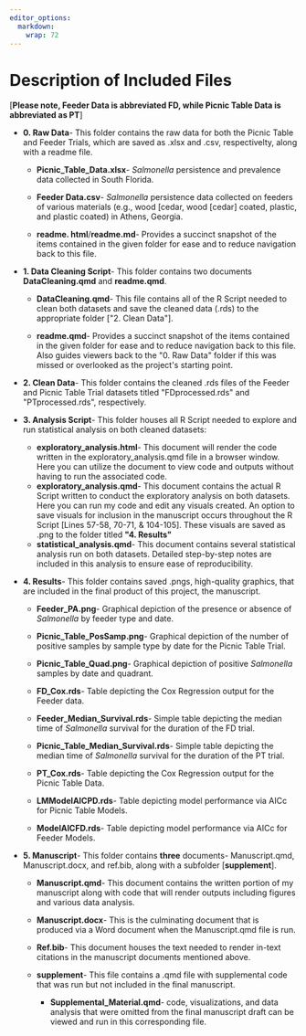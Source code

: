 ```yaml
---
editor_options: 
  markdown: 
    wrap: 72
---
```


# Description of Included Files

[**Please note, Feeder Data is abbreviated FD, while Picnic Table Data
is abbreviated as PT**]

-   **0. Raw Data**- This folder contains the raw data for both the
    Picnic Table and Feeder Trials, which are saved as .xlsx and .csv,
    respectivelty, along with a readme file.

    -   **Picnic_Table_Data.xlsx**- *Salmonella* persistence and
        prevalence data collected in South Florida.

    -   **Feeder Data.csv**- *Salmonella* persistence data collected on
        feeders of various materials (e.g., wood [cedar, wood [cedar]
        coated, plastic, and plastic coated) in Athens, Georgia.

    -   **readme. html**/**readme.md**- Provides a succinct snapshot of
        the items contained in the given folder for ease and to reduce
        navigation back to this file.

-   **1. Data Cleaning Script**- This folder contains two documents
    **DataCleaning.qmd** and **readme.qmd**.

    -   **DataCleaning.qmd**- This file contains all of the R Script
        needed to clean both datasets and save the cleaned data (.rds)
        to the appropriate folder ["2. Clean Data"].

    -   **readme.qmd**- Provides a succinct snapshot of the items
        contained in the given folder for ease and to reduce navigation
        back to this file. Also guides viewers back to the "0. Raw Data"
        folder if this was missed or overlooked as the project's
        starting point.

-   **2. Clean Data**- This folder contains the cleaned .rds files of
    the Feeder and Picnic Table Trial datasets titled "FDprocessed.rds"
    and "PTprocessed.rds", respectively.

-   **3. Analysis Script**- This folder houses all R Script needed to
    explore and run statistical analysis on both cleaned datasets:

    -   **exploratory_analysis.html**- This document will render the
        code written in the exploratory_analysis.qmd file in a browser
        window. Here you can utilize the document to view code and
        outputs without having to run the associated code.
    -   **exploratory_analysis.qmd**- This document contains the actual
        R Script written to conduct the exploratory analysis on both
        datasets. Here you can run my code and edit any visuals created.
        An option to save visuals for inclusion in the manuscript occurs
        throughout the R Script [Lines 57-58, 70-71, & 104-105]. These
        visuals are saved as .png to the folder titled **"4. Results"**
    -   **statistical_analysis.qmd**- This document contains several
        statistical analysis run on both datasets. Detailed step-by-step
        notes are included in this analysis to ensure ease of
        reproducibility.

-   **4. Results**- This folder contains saved .pngs, high-quality
    graphics, that are included in the final product of this project,
    the manuscript.

    -   **Feeder_PA.png**- Graphical depiction of the presence or
        absence of *Salmonella* by feeder type and date.

    -   **Picnic_Table_PosSamp.png**- Graphical depiction of the number
        of positive samples by sample type by date for the Picnic Table
        Trial.

    -   **Picnic_Table_Quad.png**- Graphical depiction of positive
        *Salmonella* samples by date and quadrant.

    -   **FD_Cox.rds**- Table depicting the Cox Regression output for
        the Feeder data.

    -   **Feeder_Median_Survival.rds**- Simple table depicting the
        median time of *Salmonella* survival for the duration of the FD
        trial.

    -   **Picnic_Table_Median_Survival.rds**- Simple table depicting the
        median time of *Salmonella* survival for the duration of the PT
        trial.

    -   **PT_Cox.rds**- Table depicting the Cox Regression output for
        the Picnic Table Data.

    -   **LMModelAICPD.rds**- Table depicting model performance via AICc
        for Picnic Table Models.

    -   **ModelAICFD.rds**- Table depicting model performance via AICc
        for Feeder Models.

-   **5. Manuscript**- This folder contains **three** documents-
    Manuscript.qmd, Manuscript.docx, and ref.bib, along with a subfolder
    [**supplement**].

    -   **Manuscript.qmd**- This document contains the written portion
        of my manuscript along with code that will render outputs
        including figures and various data analysis.

    -   **Manuscript.docx**- This is the culminating document that is
        produced via a Word document when the Manuscript.qmd file is
        run.

    -   **Ref.bib**- This document houses the text needed to render
        in-text citations in the manuscript documents mentioned above.

    -   **supplement**- This file contains a .qmd file with supplemental
        code that was run but not included in the final manuscript.

        -   **Supplemental_Material.qmd**- code, visualizations, and
            data analysis that were omitted from the final manuscript
            draft can be viewed and run in this corresponding file.

